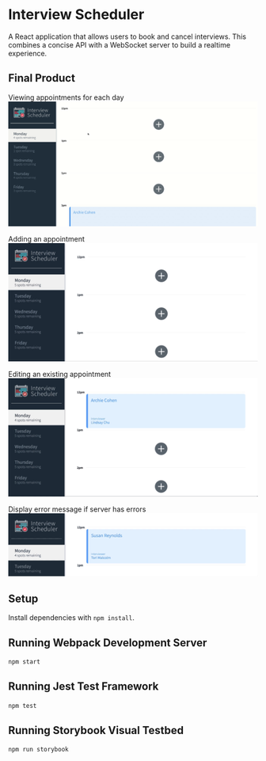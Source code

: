 # Interview Scheduler

A React application that allows users to book and cancel interviews. This combines a concise API with a WebSocket server to build a realtime experience.

## Final Product

Viewing appointments for each day
!["GIF of schedule appointment view"](https://github.com/fayesadev/scheduler/blob/master/docs/scheduler-view.gif)

Adding an appointment
!["GIF of adding an appointment"](https://github.com/fayesadev/scheduler/blob/master/docs/scheduler-add.gif)

Editing an existing appointment
!["GIF of editing an existing appointment"](https://github.com/fayesadev/scheduler/blob/master/docs/scheduler-edit.gif)

Display error message if server has errors
!["GIF of server error message"](https://github.com/fayesadev/scheduler/blob/master/docs/scheduler-error.gif)

## Setup

Install dependencies with `npm install`.

## Running Webpack Development Server

```sh
npm start
```

## Running Jest Test Framework

```sh
npm test
```

## Running Storybook Visual Testbed

```sh
npm run storybook
```
